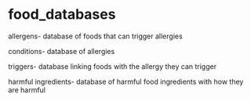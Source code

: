 # food_databases
allergens- database of foods that can trigger allergies

conditions- database of allergies

triggers- database linking foods with the allergy they can trigger

harmful ingredients- database of harmful food ingredients with how they are harmful
